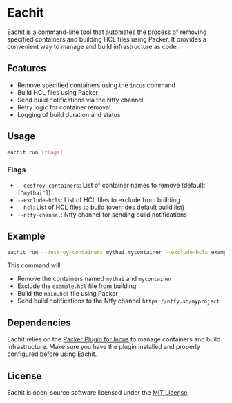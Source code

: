 # Eachit

Eachit is a command-line tool that automates the process of removing specified containers and building HCL files using Packer. It provides a convenient way to manage and build infrastructure as code.

## Features

- Remove specified containers using the `incus` command
- Build HCL files using Packer
- Send build notifications via the Ntfy channel
- Retry logic for container removal
- Logging of build duration and status

## Usage

```bash
eachit run [flags]
```

### Flags

- `--destroy-containers`: List of container names to remove (default: `["mythai"]`)
- `--exclude-hcls`: List of HCL files to exclude from building
- `--hcl`: List of HCL files to build (overrides default build list)
- `--ntfy-channel`: Ntfy channel for sending build notifications

## Example

```bash
eachit run --destroy-containers mythai,mycontainer --exclude-hcls example.hcl --hcl main.hcl --ntfy-channel myproject
```

This command will:
- Remove the containers named `mythai` and `mycontainer`
- Exclude the `example.hcl` file from building
- Build the `main.hcl` file using Packer
- Send build notifications to the Ntfy channel `https://ntfy.sh/myproject`

## Dependencies

Eachit relies on the [Packer Plugin for Incus](https://github.com/bketelsen/packer-plugin-incus?tab=readme-ov-file#packer-plugin-incus) to manage containers and build infrastructure. Make sure you have the plugin installed and properly configured before using Eachit.

## License

Eachit is open-source software licensed under the [MIT License](https://opensource.org/licenses/MIT).